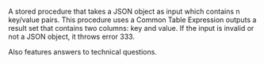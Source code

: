 A stored procedure that takes a JSON object as input which contains n key/value pairs. This procedure uses 
a Common Table Expression outputs a result set that contains two columns: key and value.
If the input is invalid or not a JSON object, it throws error 333.

Also features answers to technical questions.

